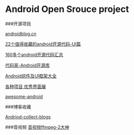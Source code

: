 # Android Open Srouce project

###开源项目

[androidblog.cn](http://www.androidblog.cn/index.php/Source)

[22个值得收藏的android开源代码-UI篇](http://www.jcodecraeer.com/a/anzhuokaifa/androidkaifa/2014/1020/1808.html)

[160多个android开源代码汇总](http://www.jcodecraeer.com/a/anzhuokaifa/androidkaifa/2014/0714/1633.html)

[代码家-Android开源库](http://blog.daimajia.com/android-library-collection/)

[Android组件及UI框架大全](http://blog.csdn.net/boonya/article/details/38704229)

[各种项目 优秀界面展](https://github.com/wasabeef/awesome-android-ui)

[awesome-android](https://github.com/JStumpp/awesome-android)

[]()


###博客收藏

[Andriod-collect-blogs](https://github.com/ZQiang94/Andriod-collect-blogs)

###音视频
[音视频ffmpeg-2大神](https://github.com/carlzhao/PLDroidPlayer/blob/master/PLDroidPlayerDemo/app/src/main/java/com/pili/pldroid/playerdemo/MainActivity.java)



